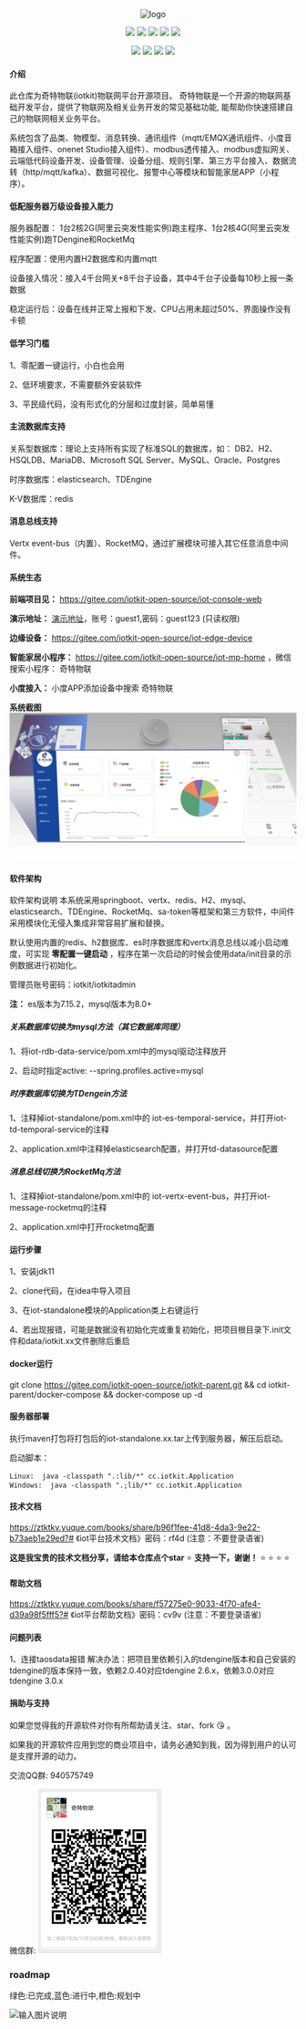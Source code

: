 

<p align="center">
<img alt="logo" src="https://xiwasong.github.io/img/logo.png" width="100">
</p>
<p align="center"><img  src="https://img.shields.io/badge/JDK-11+-important.svg">  <img  src="https://img.shields.io/badge/Redis-5.0-important.svg"> <img  src="https://img.shields.io/badge/SpringBoot-2.6.2-blue.svg"> <img  src="https://img.shields.io/badge/Elasticsearch-7.15.2-red.svg">  <img  src="https://img.shields.io/badge/Satoken-1.30.0-yellow.svg"> 
</p>
<p align="center"><img  src="https://img.shields.io/badge/License-Apache2.0-lightgrey.svg"> 
<img  src="https://img.shields.io/badge/Copyright-奇特物联/iotkit-60569f.svg"> <img  src="https://img.shields.io/badge/v0.4.0-60569f.svg">
<img  src="https://img.shields.io/badge/物联网平台-f44e91.svg">
</p>

#### 介绍
此仓库为奇特物联(iotkit)物联网平台开源项目。
奇特物联是一个开源的物联网基础开发平台，提供了物联网及相关业务开发的常见基础功能, 能帮助你快速搭建自己的物联网相关业务平台。

系统包含了品类、物模型、消息转换、通讯组件（mqtt/EMQX通讯组件、小度音箱接入组件、onenet Studio接入组件）、modbus透传接入、modbus虚拟网关、云端低代码设备开发、设备管理、设备分组、规则引擎、第三方平台接入、数据流转（http/mqtt/kafka）、数据可视化、报警中心等模块和智能家居APP（小程序）。

#### 低配服务器万级设备接入能力

服务器配置： 1台2核2G(阿里云突发性能实例)跑主程序、1台2核4G(阿里云突发性能实例)跑TDengine和RocketMq

程序配置：使用内置H2数据库和内置mqtt

设备接入情况：接入4千台网关+8千台子设备，其中4千台子设备每10秒上报一条数据

稳定运行后：设备在线并正常上报和下发、CPU占用未超过50%、界面操作没有卡顿

#### 低学习门槛

1、零配置一键运行，小白也会用

2、低环境要求，不需要额外安装软件

3、平民级代码，没有形式化的分层和过度封装，简单易懂


#### 主流数据库支持

关系型数据库：理论上支持所有实现了标准SQL的数据库，如： DB2、H2、HSQLDB、MariaDB、Microsoft SQL Server、MySQL、Oracle、Postgres

时序数据库：elasticsearch、TDEngine

K-V数据库：redis

#### 消息总线支持

Vertx event-bus（内置）、RocketMQ，通过扩展模块可接入其它任意消息中间件。


#### 系统生态

**前端项目见：** https://gitee.com/iotkit-open-source/iot-console-web

 **演示地址：** [演示地址](http://120.76.96.206)，账号：guest1,密码：guest123  (只读权限)

 **边缘设备：** https://gitee.com/iotkit-open-source/iot-edge-device

 **智能家居小程序：** https://gitee.com/iotkit-open-source/iot-mp-home ，微信搜索小程序： 奇特物联

 **小度接入：** 小度APP添加设备中搜索 奇特物联


**系统截图**
![输入图片说明](doc/screenshot.jpg)



#### 软件架构
软件架构说明
本系统采用springboot、vertx、redis、H2、mysql、elasticsearch、TDEngine、RocketMq、sa-token等框架和第三方软件，中间件采用模块化无侵入集成非常容易扩展和替换。

默认使用内置的redis、h2数据库、es时序数据库和vertx消息总线以减小启动难度，可实现 **零配置一键启动** ，程序在第一次启动的时候会使用data/init目录的示例数据进行初始化。

管理员账号密码：iotkit/iotkitadmin


**注：** es版本为7.15.2，mysql版本为8.0+

##### 关系数据库切换为mysql方法（其它数据库同理）

1、将iot-rdb-data-service/pom.xml中的mysql驱动注释放开

2、启动时指定active: --spring.profiles.active=mysql

##### 时序数据库切换为TDengein方法

1、注释掉iot-standalone/pom.xml中的 iot-es-temporal-service，并打开iot-td-temporal-service的注释

2、application.xml中注释掉elasticsearch配置，并打开td-datasource配置

##### 消息总线切换为RocketMq方法

1、注释掉iot-standalone/pom.xml中的 iot-vertx-event-bus，并打开iot-message-rocketmq的注释

2、application.xml中打开rocketmq配置


#### 运行步骤
1、安装jdk11

2、clone代码，在idea中导入项目

3、在iot-standalone模块的Application类上右键运行

4、若出现报错，可能是数据没有初始化完或重复初始化，把项目根目录下.init文件和data/iotkit.xx文件删除后重启


#### docker运行
git clone https://gitee.com/iotkit-open-source/iotkit-parent.git && cd iotkit-parent/docker-compose && docker-compose up -d 


#### 服务器部署

执行maven打包将打包后的iot-standalone.xx.tar上传到服务器，解压后启动。

启动脚本：

```
Linux:  java -classpath ".:lib/*" cc.iotkit.Application 
Windows:  java -classpath ".;lib/*" cc.iotkit.Application 
```




#### 技术文档

https://ztktkv.yuque.com/books/share/b96f1fee-41d8-4da3-9e22-b73aeb1e29ed?# 《iot平台技术文档》密码：rf4d    (注意：不要登录语雀)

    
 **这是我宝贵的技术文档分享，请给本仓库点个star**   :star:  **支持一下，谢谢！**  :star:  :star:  :star:  :star: 


#### 帮助文档

https://ztktkv.yuque.com/books/share/f57275e0-9033-4f70-afe4-d39a98f5fff5?# 《iot平台帮助文档》密码：cv9v (注意：不要登录语雀)


#### 问题列表
1、连接taosdata报错
    解决办法：把项目里依赖引入的tdengine版本和自己安装的tdengine的版本保持一致，依赖2.0.40对应tdengine 2.6.x，依赖3.0.0对应 tdengine 3.0.x



#### 捐助与支持
如果您觉得我的开源软件对你有所帮助请关注、star、fork :kissing_heart: 。

如果我的开源软件应用到您的商业项目中，请务必通知到我，因为得到用户的认可是支撑开源的动力。

交流QQ群: 940575749

微信群:
 ![输入图片说明](doc/ma.png)
   
 
### roadmap

绿色:已完成,蓝色:进行中,橙色:规划中

![输入图片说明](https://foruda.gitee.com/images/1664766764354728297/200418b6_504690.png)



